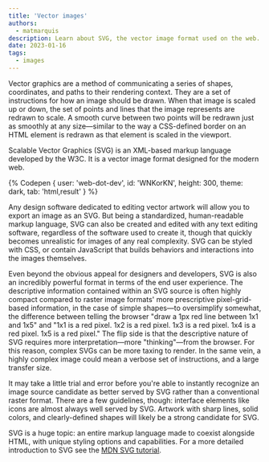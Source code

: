 ```yaml
---
title: 'Vector images'
authors:
  - matmarquis
description: Learn about SVG, the vector image format used on the web. 
date: 2023-01-16
tags:
  - images
---
```


Vector graphics are a method of communicating a series of shapes, coordinates, and paths to their rendering context. They
are a set of instructions for how an image should be drawn. When that image is scaled up or down, the set of points and lines that
the image represents are redrawn to scale. A smooth curve between two points will be redrawn just as smoothly at any size—similar
to the way a CSS-defined border on an HTML element is redrawn as that element is scaled in the viewport.

Scalable Vector Graphics (SVG) is an XML-based markup language developed by the W3C. It is a vector image format designed
for the modern web.

{% Codepen {
user: 'web-dot-dev',
id: 'WNKorKN',
height: 300,
theme: dark,
tab: 'html,result'
} %}

Any design software dedicated to editing vector artwork will allow you to export an image as an SVG. But being a standardized,
human-readable markup language, SVG can also be created and edited with any text editing software, regardless of the software used
to create it, though that quickly becomes unrealistic for images of any real complexity. SVG can be styled with CSS, or contain
JavaScript that builds behaviors and interactions into the images themselves.

Even beyond the obvious appeal for designers and developers, SVG is also an incredibly powerful format in terms of the end user experience.
The descriptive information contained within an SVG source is often highly compact compared to raster image formats' more prescriptive
pixel-grid-based information, in the case of simple shapes—to oversimplify somewhat, the difference between telling the browser
"draw a 1px red line between 1x1 and 1x5" and "1x1 is a red pixel. 1x2 is a red pixel. 1x3 is a red pixel. 1x4 is a red pixel. 1x5 is a red pixel."
The flip side is that the descriptive nature of SVG requires more interpretation—more "thinking"—from the browser. For this reason,
complex SVGs can be more taxing to render. In the same vein, a highly complex image could mean a verbose set of instructions, and a large transfer size.

It may take a little trial and error before you're able to instantly recognize an image source candidate as better served by SVG rather than a
conventional raster format. There are a few guidelines, though: interface elements like icons are almost always well served by SVG. Artwork with
sharp lines, solid colors, and clearly-defined shapes will likely be a strong candidate for SVG.

SVG is a huge topic: an entire markup language made to coexist alongside HTML, with unique styling options and capabilities. For a more detailed
introduction to SVG see the [MDN SVG tutorial](https://developer.mozilla.org/docs/Web/SVG/Tutorial/Introduction).
